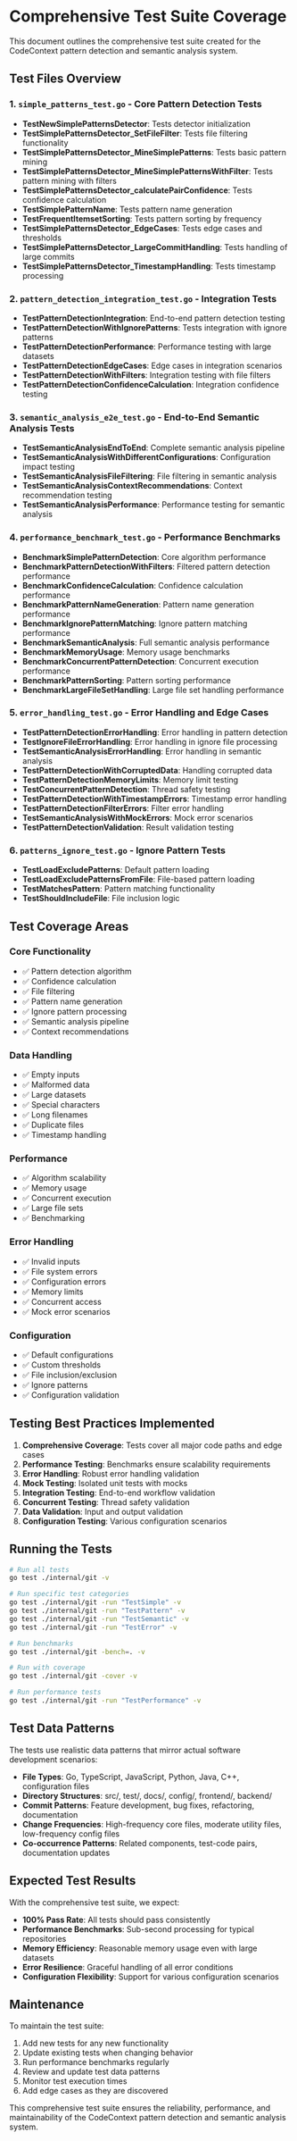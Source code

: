 # Comprehensive Test Suite Coverage

This document outlines the comprehensive test suite created for the CodeContext pattern detection and semantic analysis system.

## Test Files Overview

### 1. `simple_patterns_test.go` - Core Pattern Detection Tests
- **TestNewSimplePatternsDetector**: Tests detector initialization
- **TestSimplePatternsDetector_SetFileFilter**: Tests file filtering functionality
- **TestSimplePatternsDetector_MineSimplePatterns**: Tests basic pattern mining
- **TestSimplePatternsDetector_MineSimplePatternsWithFilter**: Tests pattern mining with filters
- **TestSimplePatternsDetector_calculatePairConfidence**: Tests confidence calculation
- **TestSimplePatternName**: Tests pattern name generation
- **TestFrequentItemsetSorting**: Tests pattern sorting by frequency
- **TestSimplePatternsDetector_EdgeCases**: Tests edge cases and thresholds
- **TestSimplePatternsDetector_LargeCommitHandling**: Tests handling of large commits
- **TestSimplePatternsDetector_TimestampHandling**: Tests timestamp processing

### 2. `pattern_detection_integration_test.go` - Integration Tests
- **TestPatternDetectionIntegration**: End-to-end pattern detection testing
- **TestPatternDetectionWithIgnorePatterns**: Tests integration with ignore patterns
- **TestPatternDetectionPerformance**: Performance testing with large datasets
- **TestPatternDetectionEdgeCases**: Edge cases in integration scenarios
- **TestPatternDetectionWithFilters**: Integration testing with file filters
- **TestPatternDetectionConfidenceCalculation**: Integration confidence testing

### 3. `semantic_analysis_e2e_test.go` - End-to-End Semantic Analysis Tests
- **TestSemanticAnalysisEndToEnd**: Complete semantic analysis pipeline
- **TestSemanticAnalysisWithDifferentConfigurations**: Configuration impact testing
- **TestSemanticAnalysisFileFiltering**: File filtering in semantic analysis
- **TestSemanticAnalysisContextRecommendations**: Context recommendation testing
- **TestSemanticAnalysisPerformance**: Performance testing for semantic analysis

### 4. `performance_benchmark_test.go` - Performance Benchmarks
- **BenchmarkSimplePatternDetection**: Core algorithm performance
- **BenchmarkPatternDetectionWithFilters**: Filtered pattern detection performance
- **BenchmarkConfidenceCalculation**: Confidence calculation performance
- **BenchmarkPatternNameGeneration**: Pattern name generation performance
- **BenchmarkIgnorePatternMatching**: Ignore pattern matching performance
- **BenchmarkSemanticAnalysis**: Full semantic analysis performance
- **BenchmarkMemoryUsage**: Memory usage benchmarks
- **BenchmarkConcurrentPatternDetection**: Concurrent execution performance
- **BenchmarkPatternSorting**: Pattern sorting performance
- **BenchmarkLargeFileSetHandling**: Large file set handling performance

### 5. `error_handling_test.go` - Error Handling and Edge Cases
- **TestPatternDetectionErrorHandling**: Error handling in pattern detection
- **TestIgnoreFileErrorHandling**: Error handling in ignore file processing
- **TestSemanticAnalysisErrorHandling**: Error handling in semantic analysis
- **TestPatternDetectionWithCorruptedData**: Handling corrupted data
- **TestPatternDetectionMemoryLimits**: Memory limit testing
- **TestConcurrentPatternDetection**: Thread safety testing
- **TestPatternDetectionWithTimestampErrors**: Timestamp error handling
- **TestPatternDetectionFilterErrors**: Filter error handling
- **TestSemanticAnalysisWithMockErrors**: Mock error scenarios
- **TestPatternDetectionValidation**: Result validation testing

### 6. `patterns_ignore_test.go` - Ignore Pattern Tests
- **TestLoadExcludePatterns**: Default pattern loading
- **TestLoadExcludePatternsFromFile**: File-based pattern loading
- **TestMatchesPattern**: Pattern matching functionality
- **TestShouldIncludeFile**: File inclusion logic

## Test Coverage Areas

### Core Functionality
- ✅ Pattern detection algorithm
- ✅ Confidence calculation
- ✅ File filtering
- ✅ Pattern name generation
- ✅ Ignore pattern processing
- ✅ Semantic analysis pipeline
- ✅ Context recommendations

### Data Handling
- ✅ Empty inputs
- ✅ Malformed data
- ✅ Large datasets
- ✅ Special characters
- ✅ Long filenames
- ✅ Duplicate files
- ✅ Timestamp handling

### Performance
- ✅ Algorithm scalability
- ✅ Memory usage
- ✅ Concurrent execution
- ✅ Large file sets
- ✅ Benchmarking

### Error Handling
- ✅ Invalid inputs
- ✅ File system errors
- ✅ Configuration errors
- ✅ Memory limits
- ✅ Concurrent access
- ✅ Mock error scenarios

### Configuration
- ✅ Default configurations
- ✅ Custom thresholds
- ✅ File inclusion/exclusion
- ✅ Ignore patterns
- ✅ Configuration validation

## Testing Best Practices Implemented

1. **Comprehensive Coverage**: Tests cover all major code paths and edge cases
2. **Performance Testing**: Benchmarks ensure scalability requirements
3. **Error Handling**: Robust error handling validation
4. **Mock Testing**: Isolated unit tests with mocks
5. **Integration Testing**: End-to-end workflow validation
6. **Concurrent Testing**: Thread safety validation
7. **Data Validation**: Input and output validation
8. **Configuration Testing**: Various configuration scenarios

## Running the Tests

```bash
# Run all tests
go test ./internal/git -v

# Run specific test categories
go test ./internal/git -run "TestSimple" -v
go test ./internal/git -run "TestPattern" -v
go test ./internal/git -run "TestSemantic" -v
go test ./internal/git -run "TestError" -v

# Run benchmarks
go test ./internal/git -bench=. -v

# Run with coverage
go test ./internal/git -cover -v

# Run performance tests
go test ./internal/git -run "TestPerformance" -v
```

## Test Data Patterns

The tests use realistic data patterns that mirror actual software development scenarios:

- **File Types**: Go, TypeScript, JavaScript, Python, Java, C++, configuration files
- **Directory Structures**: src/, test/, docs/, config/, frontend/, backend/
- **Commit Patterns**: Feature development, bug fixes, refactoring, documentation
- **Change Frequencies**: High-frequency core files, moderate utility files, low-frequency config files
- **Co-occurrence Patterns**: Related components, test-code pairs, documentation updates

## Expected Test Results

With the comprehensive test suite, we expect:

- **100% Pass Rate**: All tests should pass consistently
- **Performance Benchmarks**: Sub-second processing for typical repositories
- **Memory Efficiency**: Reasonable memory usage even with large datasets
- **Error Resilience**: Graceful handling of all error conditions
- **Configuration Flexibility**: Support for various configuration scenarios

## Maintenance

To maintain the test suite:

1. Add new tests for any new functionality
2. Update existing tests when changing behavior
3. Run performance benchmarks regularly
4. Review and update test data patterns
5. Monitor test execution times
6. Add edge cases as they are discovered

This comprehensive test suite ensures the reliability, performance, and maintainability of the CodeContext pattern detection and semantic analysis system.